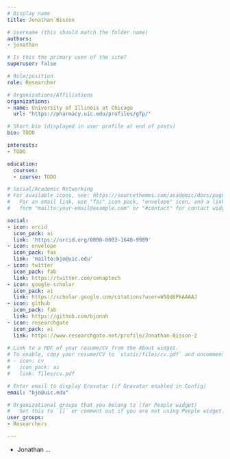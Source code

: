 ```yaml
---
# Display name
title: Jonathan Bisson

# Username (this should match the folder name)
authors:
- jonathan

# Is this the primary user of the site?
superuser: false

# Role/position
role: Researcher

# Organizations/Affiliations
organizations:
- name: University of Illinois at Chicago
  url: "https://pharmacy.uic.edu/profiles/gfp/"

# Short bio (displayed in user profile at end of posts)
bio: TODO

interests:
- TODO

education:
  courses:
  - course: TODO

# Social/Academic Networking
# For available icons, see: https://sourcethemes.com/academic/docs/page-builder/#icons
#   For an email link, use "fas" icon pack, "envelope" icon, and a link in the
#   form "mailto:your-email@example.com" or "#contact" for contact widget.

social:
- icon: orcid
  icon_pack: ai
  link: 'https://orcid.org/0000-0003-1640-9989'
- icon: envelope
  icon_pack: fas
  link: 'mailto:bjo@uic.edu'
- icon: twitter
  icon_pack: fab
  link: https://twitter.com/cenaptech
- icon: google-scholar
  icon_pack: ai
  link: https://scholar.google.com/citations?user=W5Qd8PkAAAAJ
- icon: github
  icon_pack: fab
  link: https://github.com/bjonnh
- icon: researchgate
  icon_pack: ai
  link: https://www.researchgate.net/profile/Jonathan-Bisson-2
  
# Link to a PDF of your resume/CV from the About widget.
# To enable, copy your resume/CV to `static/files/cv.pdf` and uncomment the lines below.
# - icon: cv
#   icon_pack: ai
#   link: files/cv.pdf

# Enter email to display Gravatar (if Gravatar enabled in Config)
email: "bjo@uic.edu"

# Organizational groups that you belong to (for People widget)
#   Set this to `[]` or comment out if you are not using People widget.
user_groups:
- Researchers

---
```


- Jonathan ...
